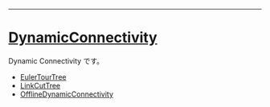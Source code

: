 ___

# [DynamicConnectivity](https://github.com/titanium-22/Library_py/blob/main/DataStructures/DynamicConnectivity)

Dynamic Connectivity です。

- [EulerTourTree](EulerTourTree.md)
- [LinkCutTree](LinkCutTree.md)
- [OfflineDynamicConnectivity](OfflineDynamicConnectivity.md)
